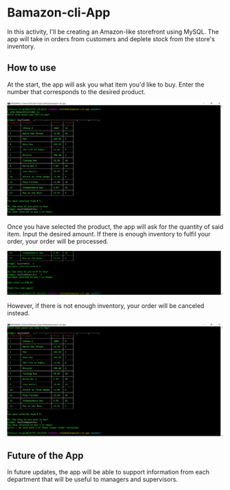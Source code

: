 # Bamazon-cli-App
In this activity, I'll be creating an Amazon-like storefront using MySQL. The app will take in orders from customers and deplete stock from the store's inventory.


## How to use

At the start, the app will ask you what item you'd like to buy. Enter the number that corresponds to the desired product. 

![Image of example](https://github.com/Exxodus-sama/bamazon-cli-app/blob/master/images/img1.png)

Once you have selected the product, the app will ask for the quantity of said item. Input the desired amount.
If there is enough inventory to fulfil your order, your order will be processed.

![Image of example](https://github.com/Exxodus-sama/bamazon-cli-app/blob/master/images/img5.png)

However, if there is not enough inventory, your order will be canceled instead.

![Image of example](https://github.com/Exxodus-sama/bamazon-cli-app/blob/master/images/img4.png)

## Future of the App

In future updates, the app will be able to support information from each department that will be useful to managers and supervisors.
